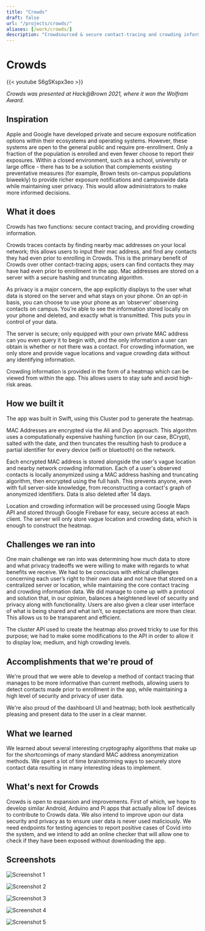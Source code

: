 ```yaml
---
title: "Crowds"
draft: false
url: "/projects/crowds/"
aliases: [/work/crowds/]
description: "Crowdsourced & secure contact-tracing and crowding information aggregating protocol/service."
---
```


# Crowds

{{< youtube S6gSKspx3eo >}}

*Crowds was presented at Hack@Brown 2021, where it won the Wolfram Award.*

## Inspiration
Apple and Google have developed private and secure exposure notification options within their ecosystems and operating systems. However, these systems are open to the general public and require pre-enrollment. Only a fraction of the population is enrolled and even fewer choose to report their exposures. Within a closed environment, such as a school, university or large office - there has to be a solution that complements existing preventative measures (for example, Brown tests on-campus populations biweekly) to provide richer exposure notifications and campuswide data while maintaining user privacy. This would allow administrators to make more informed decisions.

## What it does
Crowds has two functions: secure contact tracing, and providing crowding information.

Crowds traces contacts by finding nearby mac addresses on your local network; this allows users to input their mac address, and find any contacts they had even prior to enrolling in Crowds. This is the primary benefit of Crowds over other contact-tracing apps; users can find contacts they may have had even prior to enrollment in the app. Mac addresses are stored on a server with a secure hashing and truncating algorithm.

As privacy is a major concern, the app explicitly displays to the user what data is stored on the server and what stays on your phone. On an opt-in basis, you can choose to use your phone as an ‘observer’ observing contacts on campus. You’re able to see the information stored locally on your phone and deleted, and exactly what is transmitted. This puts you in control of your data.

The server is secure; only equipped with your own private MAC address can you even query it to begin with, and the only information a user can obtain is whether or not there was a contact. For crowding information, we only store and provide vague locations and vague crowding data without any identifying information.

Crowding information is provided in the form of a heatmap which can be viewed from within the app. This allows users to stay safe and avoid high-risk areas.

## How we built it
The app was built in Swift, using this Cluster pod to generate the heatmap.

MAC Addresses are encrypted via the Ali and Dyo approach. This algorithm uses a computationally expensive hashing function (in our case, BCrypt), salted with the date, and then truncates the resulting hash to produce a partial identifier for every device (wifi or bluetooth) on the network.

Each encrypted MAC address is stored alongside the user's vague location and nearby network crowding information. Each of a user's observed contacts is locally anonymized using a MAC address hashing and truncating algorithm, then encrypted using the full hash. This prevents anyone, even with full server-side knowledge, from reconstructing a contact's graph of anonymized identifiers. Data is also deleted after 14 days.

Location and crowding information will be processed using Google Maps API and stored through Google Firebase for easy, secure access at each client. The server will only store vague location and crowding data, which is enough to construct the heatmap.

## Challenges we ran into
One main challenge we ran into was determining how much data to store and what privacy tradeoffs we were willing to make with regards to what benefits we receive. We had to be conscious with ethical challenges concerning each user’s right to their own data and not have that stored on a centralized server or location, while maintaining the core contact tracing and crowding information data. We did manage to come up with a protocol and solution that, in our opinion, balances a heightened level of security and privacy along with functionality. Users are also given a clear user interface of what is being shared and what isn’t, so expectations are more than clear. This allows us to be transparent and efficient.

The cluster API used to create the heatmap also proved tricky to use for this purpose; we had to make some modifications to the API in order to allow it to display low, medium, and high crowding levels.

## Accomplishments that we're proud of
We're proud that we were able to develop a method of contact tracing that manages to be more informative than current methods, allowing users to detect contacts made prior to enrollment in the app, while maintaining a high level of security and privacy of user data.

We're also proud of the dashboard UI and heatmap; both look aesthetically pleasing and present data to the user in a clear manner.

## What we learned
We learned about several interesting cryptography algorithms that make up for the shortcomings of many standard MAC address anonymization methods. We spent a lot of time brainstorming ways to securely store contact data resulting in many interesting ideas to implement.

## What's next for Crowds
Crowds is open to expansion and improvements. First of which, we hope to develop similar Android, Arduino and Pi apps that actually allow IoT devices to contribute to Crowds data. We also intend to improve upon our data security and privacy as to ensure user data is never used maliciously. We need endpoints for testing agencies to report positive cases of Covid into the system, and we intend to add an online checker that will allow one to check if they have been exposed without downloading the app.

## Screenshots

![Screenshot 1](1.png)

![Screenshot 2](2.png)

![Screenshot 3](3.png)

![Screenshot 4](4.png)

![Screenshot 5](5.png)
